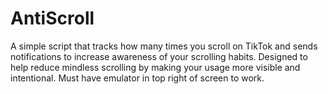 # AntiScroll
A simple script that tracks how many times you scroll on TikTok and sends notifications to increase awareness of your scrolling habits. Designed to help reduce mindless scrolling by making your usage more visible and intentional. Must have emulator in top right of screen to work.
